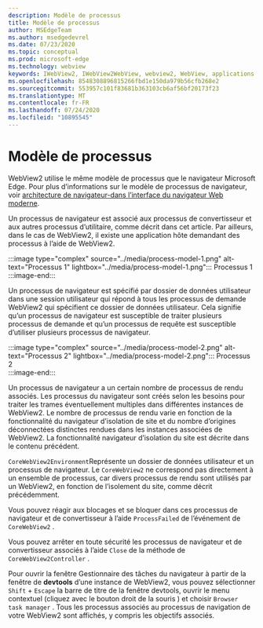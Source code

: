 ```yaml
---
description: Modèle de processus
title: Modèle de processus
author: MSEdgeTeam
ms.author: msedgedevrel
ms.date: 07/23/2020
ms.topic: conceptual
ms.prod: microsoft-edge
ms.technology: webview
keywords: IWebView2, IWebView2WebView, webview2, WebView, applications WPF, WPF, Edge, ICoreWebView2, ICoreWebView2Host, contrôle de navigateur, html Edge
ms.openlocfilehash: 8548308896815266fbd1e150da979b56cfb268e2
ms.sourcegitcommit: 553957c101f83681b363103cb6af56bf20173f23
ms.translationtype: MT
ms.contentlocale: fr-FR
ms.lasthandoff: 07/24/2020
ms.locfileid: "10895545"
---
```

# Modèle de processus  

WebView2 utilise le même modèle de processus que le navigateur Microsoft Edge.  Pour plus d’informations sur le modèle de processus de navigateur, voir [architecture de navigateur-dans l’interface du navigateur Web moderne][GoogleDeveloperWebUpdates201809InsideBrowserPart1BrowserArchitecture]. 

Un processus de navigateur est associé aux processus de convertisseur et aux autres processus d’utilitaire, comme décrit dans cet article.  Par ailleurs, dans le cas de WebView2, il existe une application hôte demandant des processus à l’aide de WebView2.  

:::image type="complex" source="../media/process-model-1.png" alt-text="Processus 1" lightbox="../media/process-model-1.png":::
   Processus 1  
:::image-end:::  

Un processus de navigateur est spécifié par dossier de données utilisateur dans une session utilisateur qui répond à tous les processus de demande WebView2 qui spécifient ce dossier de données utilisateur.  Cela signifie qu’un processus de navigateur est susceptible de traiter plusieurs processus de demande et qu’un processus de requête est susceptible d’utiliser plusieurs processus de navigateur.  

:::image type="complex" source="../media/process-model-2.png" alt-text="Processus 2" lightbox="../media/process-model-2.png":::
   Processus 2  
:::image-end:::  

Un processus de navigateur a un certain nombre de processus de rendu associés.  Les processus du navigateur sont créés selon les besoins pour traiter les trames éventuellement multiples dans différentes instances de WebView2.  Le nombre de processus de rendu varie en fonction de la fonctionnalité du navigateur d’isolation de site et du nombre d’origines déconnectées distinctes rendues dans les instances associées de WebView2.  La fonctionnalité navigateur d’isolation du site est décrite dans le contenu précédent.  

`CoreWebView2Environment`Représente un dossier de données utilisateur et un processus de navigateur.  Le `CoreWebView2` ne correspond pas directement à un ensemble de processus, car divers processus de rendu sont utilisés par un WebView2, en fonction de l’isolement du site, comme décrit précédemment.  

Vous pouvez réagir aux blocages et se bloquer dans ces processus de navigateur et de convertisseur à l’aide `ProcessFailed` de l’événement de `CoreWebView2` .  

Vous pouvez arrêter en toute sécurité les processus de navigateur et de convertisseur associés à l’aide `Close` de la méthode de `CoreWebView2Controller` .  

Pour ouvrir la fenêtre Gestionnaire des tâches du navigateur à partir de la fenêtre de **devtools** d’une instance de WebView2, vous pouvez sélectionner `Shift` + `Escape` la barre de titre de la fenêtre devtools, ouvrir le menu contextuel (cliquez avec le bouton droit de la souris \) et choisir `Browser task manager` .  Tous les processus associés au processus de navigation de votre WebView2 sont affichés, y compris les objectifs associés.  

<!-- links -->  

[GoogleDeveloperWebUpdates201809InsideBrowserPart1BrowserArchitecture]: https://developers.google.com/web/updates/2018/09/inside-browser-part1#browser-architecture "Architecture de navigateur-dans l’interface du navigateur Web moderne (partie 1)"  
